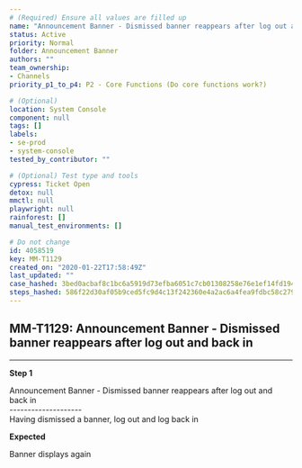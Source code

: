 ```yaml
---
# (Required) Ensure all values are filled up
name: "Announcement Banner - Dismissed banner reappears after log out and back in"
status: Active
priority: Normal
folder: Announcement Banner
authors: ""
team_ownership: 
- Channels
priority_p1_to_p4: P2 - Core Functions (Do core functions work?)

# (Optional)
location: System Console
component: null
tags: []
labels: 
- se-prod
- system-console
tested_by_contributor: ""

# (Optional) Test type and tools
cypress: Ticket Open
detox: null
mmctl: null
playwright: null
rainforest: []
manual_test_environments: []

# Do not change
id: 4058519
key: MM-T1129
created_on: "2020-01-22T17:58:49Z"
last_updated: ""
case_hashed: 3bed0acbaf8c1bc6a5919d73efba6051c7cb01308258e76e1ef14fd194dee42c8c3a7c8ba84a581e0bff5b5687f7a924
steps_hashed: 586f22d30af05b9ced5fc9d4c13f242360e4a2ac6a4fea9fdbc58c2792b57eb51503ed21d0b147317d17f686b21de111
---
```


<!-- (Auto-generated) Based on frontmatter's "key" and "name" -->

## MM-T1129: Announcement Banner - Dismissed banner reappears after log out and back in

---

**Step 1**

Announcement Banner - Dismissed banner reappears after log out and back in\
\--------------------\
Having dismissed a banner, log out and log back in

**Expected**

Banner displays again
